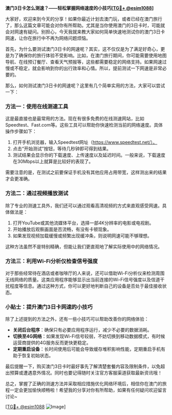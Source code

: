 **澳门3日卡怎么测速？——轻松掌握网络速度的小技巧[[TG💪+ @esim1088](https://t.me/s/esim1088)]**

大家好，欢迎来到今天的分享！如果你最近计划去澳门玩，或者已经在澳门旅行了，那么这篇文章可能会对你有所帮助。尤其是当你使用澳门的3日卡时，可能就会对网速有疑问。别担心，今天我就来教大家如何简单快速地测试你的澳门3日卡网速，让你在旅行中不再为网络问题烦恼。

首先，为什么要测试澳门3日卡的网速呢？其实，这不仅仅是为了满足好奇心，更是为了确保你的旅行体验不受影响。比如，在澳门旅行期间，你可能需要使用地图导航、在线预订餐厅、查看天气预报等，这些都需要稳定的网络支持。如果网速过慢或不稳定，就会影响到你的出行效率和心情。所以，提前测试一下网速是非常必要的。

那么，如何测试澳门3日卡的网速呢？这里有几个简单实用的方法，大家可以尝试一下：

### 方法一：使用在线测速工具

这是最直接也是最常用的方法。现在有很多免费的在线测速网站，比如Speedtest、Fast.com等。这些工具可以帮助你快速检测当前的网络速度。具体操作步骤如下：

1. 打开手机浏览器，输入Speedtest网址（https://www.speedtest.net/）。
2. 点击“开始测试”按钮，等待几秒钟即可得到结果。
3. 测试结果会显示你的下载速度、上传速度以及延迟时间。一般来说，下载速度在30Mbps以上就算是比较好的表现了。

需要注意的是，在测试之前要保证手机没有其他应用占用带宽，这样测出来的结果才会更准确。

### 方法二：通过视频播放测试

除了专业的测速工具外，我们还可以通过观看高清视频的方式来直观感受网速。具体做法是：

1. 打开YouTube或其他流媒体平台，选择一部4K分辨率的电影或电视剧。
2. 开始播放后观察画面是否流畅，有没有卡顿现象。
3. 如果发现视频加载缓慢或频繁出现缓冲条，则说明网速可能不够理想。

这种方法虽然不是特别精确，但能让我们更直观地了解实际使用中的网络情况。

### 方法三：利用Wi-Fi分析仪检查信号强度

对于那些经常待在酒店或者咖啡厅的人来说，还可以借助Wi-Fi分析仪来检测周围无线网络的质量。这类应用程序能够显示出当前连接的Wi-Fi信号强度以及信道干扰程度等信息。通过这种方式，你可以更好地判断自己的设备是否处于最佳接收状态。

### 小贴士：提升澳门3日卡网速的小技巧

除了上述提到的方法之外，还有一些小技巧可以帮助改善你的网络体验：

- **关闭后台程序**：确保只有必要应用程序运行，减少不必要的数据消耗。
- **切换至4G网络**：如果发现Wi-Fi信号较弱，不妨切换到移动数据模式，有时候运营商提供的4G服务反而更快更稳定。
- **定期重启设备**：长时间使用后可能会导致缓存堆积影响性能，定期重启手机有助于恢复初始状态。

最后提醒一下，购买澳门3日卡时最好事先了解清楚套餐内容及限制条件，以免超出预算或遭遇意外情况。同时也要记得随时关注官方客服渠道获取最新资讯哦！

总之，掌握了正确的测速方法并采取相应措施优化网络环境后，相信你在澳门的旅程一定会更加愉快顺畅啦！希望我的分享对你有所帮助，如果有任何疑问欢迎留言讨论~

[[TG💪+ @esim1088](https://t.me/s/esim1088) ![Image](https://i.postimg.cc/4NQfJmqS/Snipaste-2025-05-13-00-14-12.png)]